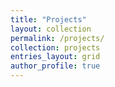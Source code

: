 ```yaml
---
title: "Projects"
layout: collection
permalink: /projects/
collection: projects
entries_layout: grid
author_profile: true
---
```



